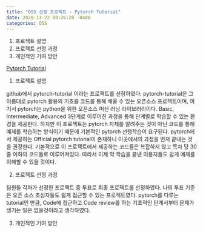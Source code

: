 ```yaml
---
title: "OSS 선정 프로젝트 - Pytorch Tutorial"
date: 2020-11-22 08:26:28 -0400
categories: OSS
---
```

1. 프로젝트 설명
2. 프로젝트 선정 과정
3. 개인적인 기여 방안

[Pytorch Tutorial][pytorch-link]

1. 프로젝트 설명

 github에서 pytorch-tutorial 이라는 프로젝트를 선정하였다. pytorch-tutorial은 그 이름대로 pytorch 활용의 기초를 코드를 통해 배울 수 있는 오픈소스 프로젝트이며, 여기서 pytorch는 python을 위한 오픈소스 머신 러닝 라이브러리이다. Basic, Intermediate, Advanced 3단계로 이루어진 과정을 통해 단계별로 학습할 수 있는 환경을 제공한다. 하지만 이 프로젝트는  pytorch 자체를 알려주는 것이 아닌 코드를 통해 예제를 학습하는 방식이기 때문에 기본적인 pytorch 선행학습이 요구된다. pytorch에서 제공하는 Official pytorch tutorial이 존재하니 이곳에서의 과정을 먼저 끝내는 것을 권장한다. 기본적으로 이 프로젝트에서 제공하는 코드들은 복잡하지 않고 목차 당 30줄 이하의 코드들로 이루어져있다. 따라서 이제 막 학습을 끝낸 이용자들도 쉽게 예제를 이해할 수 있을 것이다. 
 
2. 프로젝트 선정 과정

 팀원들 각자가 선정한 프로젝트 중 투표로 최종 프로젝트를 선정하였다. 나의 투표 기준은 오픈 소스 초심자들도 쉽게 접근할 수 있는 프로젝트였다. pytorch를 다루는 tutorial인 만큼,  Code에 접근하고 Code review를 하는 기초적인 단계서부터 문제가 생기는 일은 없을것이라고 생각하였다.
 
3. 개인적인 기여 방안

[pytorch-link]: http://www.github.com/yunjey/pytorch-tutorial


